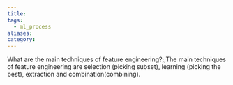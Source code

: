 ```yaml
---
title: 
tags:
  - ml_process
aliases: 
category:
---
```


What are the main techniques of feature engineering?;;The main techniques of feature engineering are selection (picking subset), learning (picking the best), extraction and combination(combining).